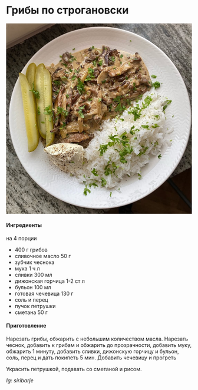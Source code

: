 ﻿---
image: ../pics/mushroom-stroganov.jpg
---
# Грибы по строгановски

![Грибы по строгановски](../pics/mushroom-stroganov.jpg)

#### Ингредиенты
на 4 порции

* 400 г грибов
* сливочное масло 50 г
* зубчик чеснока
* мука 1 ч л
* сливки 300 мл
* дижонская горчица 1-2 ст л
* бульон 100 мл
* готовая чечевица 130 г
* соль и перец
* пучок петрушки
* сметана 50 г

#### Приготовление

Нарезать грибы, обжарить с небольшим количеством масла. Нарезать чеснок, добавить к грибам и обжарить до прозрачности, добавить муку, обжарить 1 минуту, добавить сливки, дижонскую горчицу и бульон, соль, перец и дать покипеть 5 мин. Добавить чечевицу и прогреть

Украсить петрушкой, подавать со сметаной и рисом.

*Ig: siribarje*
